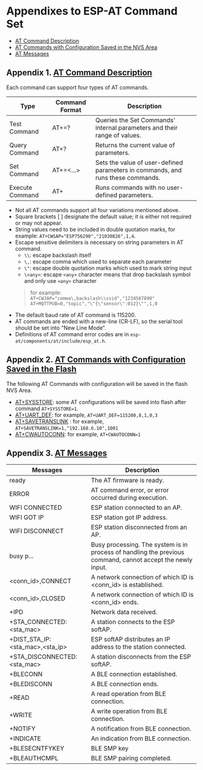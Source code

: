 Appendixes to ESP-AT Command Set
================================

* [AT Command Description](#Appendix-ATDescrpt)
* [AT Commands with Configuration Saved in the NVS Area](#Appendix-ATSaveNVS)
* [AT Messages](#Appendix-ATmsg)
 
<a name="Appendix-ATDescrpt"></a>
## Appendix 1. [AT Command Description](#Begin-AT)
Each command can support four types of AT commands.

| Type | Command Format | Description |  
| --- | --- | --- |  
| Test Command	 | AT+<x>=? | Queries the Set Commands' internal parameters and their range of values. |
| Query Command | AT+<x>? | Returns the current value of parameters. |
| Set Command | AT+<x>=<…> | Sets the value of user-defined parameters in commands, and runs these commands. |
| Execute Command | AT+<x> | Runs commands with no user-defined parameters. |

 * Not all AT commands support all four variations mentioned above.
 * Square brackets [ ] designate the default value; it is either not required or may not appear.
 * String values need to be included in double quotation marks, for example: `AT+CWSAP="ESP756290","21030826",1,4`.
 * Escape sensitive delimiters is necessary on string parameters in AT command.
   * `\\`: escape backslash itself
   * `\,`: escape comma which used to separate each parameter
   * `\"`: escape double quotation marks which used to mark string input
   * `\<any>`: escape `<any>` character means that drop backslash symbol and only use `<any>` character
   > for example:  
   > `AT+CWJAP="comma\,backslash\\ssid","1234567890"`  
   > `AT+MQTTPUB=0,"topic","\"{\"sensor\":012}\"",1,0`
 * The default baud rate of AT command is 115200.
 * AT commands are ended with a new-line (CR-LF), so the serial tool should be set into "New Line Mode".
 * Definitions of AT command error codes are in `esp-at/components/at/include/esp_at.h`.
 
<a name="Appendix-ATSave"></a>
## Appendix 2. [AT Commands with Configuration Saved in the Flash](#Begin-AT)
The following AT Commands with configuration will be saved in the flash NVS Area.

 *  [AT+SYSSTORE](#cmd-SYSSTORE): some AT configurations will be saved into flash after command `AT+SYSSTORE=1`.
 *  [AT+UART_DEF](#cmd-UARTD): for example, `AT+UART_DEF=115200,8,1,0,3`
 *  [AT+SAVETRANSLINK](#cmd-SAVET) : for example, `AT+SAVETRANSLINK=1,"192.168.6.10",1001`
 *  [AT+CWAUTOCONN](#cmd-AUTOC): for example, `AT+CWAUTOCONN=1`

<a name="Appendix-ATmsg"></a>
## Appendix 3. [AT Messages](#Begin-AT)

|Messages | Description|
|---|---|
|ready	| The AT firmware is ready.|
|ERROR | AT command error, or error occurred during execution.|
|WIFI CONNECTED | ESP station connected to an AP.|
|WIFI GOT IP	| ESP station got IP address.|
|WIFI DISCONNECT	| ESP station disconnected from an AP.|
|busy p... | Busy processing. The system is in process of handling the previous command, cannot accept the newly input.|
|\<conn_id>,CONNECT | A network connection of which ID is <conn_id> is established.|
|\<conn_id>,CLOSED | A network connection of which ID is <conn_id> ends.|
|+IPD | Network data received.|
|+STA\_CONNECTED: \<sta_mac> | A station connects to the ESP softAP.|
|+DIST\_STA\_IP: \<sta\_mac>,\<sta_ip> | ESP softAP distributes an IP address to the station connected.|
|+STA\_DISCONNECTED: \<sta_mac> | A station disconnects from the ESP softAP.|
|+BLECONN	| A BLE connection established.|
|+BLEDISCONN | A BLE connection ends.|
|+READ | A read operation from BLE connection.|
|+WRITE | A write operation from BLE connection.|
|+NOTIFY | A notification from BLE connection.|
|+INDICATE | An indication from BLE connection.|
|+BLESECNTFYKEY | BLE SMP key|
|+BLEAUTHCMPL	 | BLE SMP pairing completed.|




